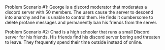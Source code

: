 Problem Scenario #1:
    George is a discord moderator that moderates a discord server with 50 members. The users cause the server to descend into anarchy and he is unable to control them. He finds it cumbersome to delete profane messages and permanently ban his friends from the server. 

Problem Scenario #2:
    Chad is a high schooler that runs a small Discord server for his friends. His friends find his discord server boring and threaten to leave. They frequently spend their time outside instead of online. 